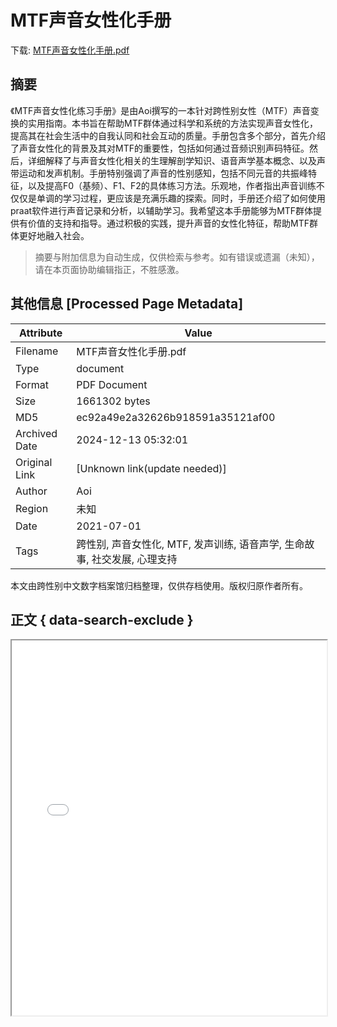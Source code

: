 # MTF声音女性化手册

<!-- tcd_download_link -->
下载: <a href="../MTF声音女性化手册.pdf" download>MTF声音女性化手册.pdf</a>
<!-- tcd_download_link_end -->

## 摘要

<!-- tcd_abstract -->
《MTF声音女性化练习手册》是由Aoi撰写的一本针对跨性别女性（MTF）声音变换的实用指南。本书旨在帮助MTF群体通过科学和系统的方法实现声音女性化，提高其在社会生活中的自我认同和社会互动的质量。手册包含多个部分，首先介绍了声音女性化的背景及其对MTF的重要性，包括如何通过音频识别声码特征。然后，详细解释了与声音女性化相关的生理解剖学知识、语音声学基本概念、以及声带运动和发声机制。手册特别强调了声音的性别感知，包括不同元音的共振峰特征，以及提高F0（基频）、F1、F2的具体练习方法。乐观地，作者指出声音训练不仅仅是单调的学习过程，更应该是充满乐趣的探索。同时，手册还介绍了如何使用praat软件进行声音记录和分析，以辅助学习。我希望这本手册能够为MTF群体提供有价值的支持和指导。通过积极的实践，提升声音的女性化特征，帮助MTF群体更好地融入社会。

<!-- tcd_abstract_end -->

> 摘要与附加信息为自动生成，仅供检索与参考。如有错误或遗漏（未知），请在本页面协助编辑指正，不胜感激。

## 其他信息 [Processed Page Metadata]

| Attribute       | Value                                  |
|-----------------|----------------------------------------|
| Filename        | MTF声音女性化手册.pdf                             |
| Type            | document                                 |
| Format          | PDF Document                               |
| Size            | 1661302 bytes                           |
| MD5             | ec92a49e2a32626b918591a35121af00                                  |
| Archived Date   | 2024-12-13 05:32:01                             |
| Original Link   | [Unknown link(update needed)]                         |
| Author          | Aoi                               |
| Region          | 未知                               |
| Date            | 2021-07-01                                 |
| Tags            | 跨性别, 声音女性化, MTF, 发声训练, 语音声学, 生命故事, 社交发展, 心理支持                                 |

本文由跨性别中文数字档案馆归档整理，仅供存档使用。版权归原作者所有。


## 正文 { data-search-exclude }

<!-- tcd_main_text -->
<iframe src="../MTF声音女性化手册.pdf" width="100%" height="600px">
    <p>无法显示PDF，请下载查看。</p>
</iframe>
<!-- tcd_main_text_end -->

